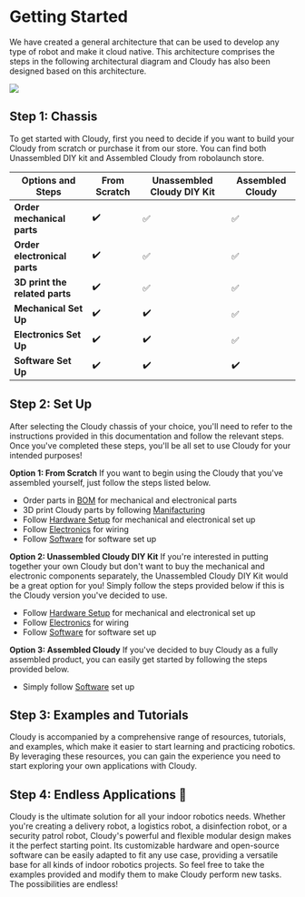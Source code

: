 # Getting Started
We have created a general architecture that can be used to develop any type of robot and make it cloud native. This architecture comprises the steps in the following architectural diagram and Cloudy has also been designed based on this architecture. 

![](https://raw.githubusercontent.com/robolaunch/cloudy/docs/docs/images/Architecture.png)

## Step 1: Chassis
To get started with Cloudy, first you need to decide if you want to build your Cloudy from scratch or purchase it from our store. You can find both Unassembled DIY kit and Assembled Cloudy from robolaunch store.

| **Options and Steps** | **From Scratch** | **Unassembled Cloudy DIY Kit** | **Assembled Cloudy** |
| --- | --- | ----------- | --- |
| **Order mechanical parts** | :heavy_check_mark: | :white_check_mark:| :white_check_mark:|
| **Order electronical parts** | :heavy_check_mark: | :white_check_mark:| :white_check_mark:|
| **3D print the related parts**| :heavy_check_mark:| :white_check_mark:|:white_check_mark:|
| **Mechanical Set Up**| :heavy_check_mark:| :heavy_check_mark:| :white_check_mark:|
| **Electronics Set Up**| :heavy_check_mark:| :heavy_check_mark:| :white_check_mark:|
| **Software Set Up**| :heavy_check_mark:| :heavy_check_mark:| :heavy_check_mark:|

## Step 2: Set Up
After selecting the Cloudy chassis of your choice, you'll need to refer to the instructions provided in this documentation and follow the relevant steps. Once you've completed these steps, you'll be all set to use Cloudy for your intended purposes!

**Option 1: From Scratch**
If you want to begin using the Cloudy that you've assembled yourself, just follow the steps listed below.

- Order parts in [BOM](/agv/mechanical/bomMechanical/) for mechanical and electronical parts
- 3D print Cloudy parts by following [Manifacturing](/agv/mechanical/manifacturing/)
- Follow [Hardware Setup](HardwareSetup/assembly/) for mechanical and electronical set up
- Follow [Electronics](/agv/electronics/) for wiring
- Follow [Software](/agv/software/) for software set up

**Option 2: Unassembled Cloudy DIY Kit**
If you're interested in putting together your own Cloudy but don't want to buy the mechanical and electronic components separately, the Unassembled Cloudy DIY Kit would be a great option for you! Simply follow the steps provided below if this is the Cloudy version you've decided to use.

- Follow [Hardware Setup](HardwareSetup/assembly/) for mechanical and electronical set up
- Follow [Electronics](/agv/electronics/) for wiring
- Follow [Software](/agv/software/) for software set up

**Option 3: Assembled Cloudy**
If you've decided to buy Cloudy as a fully assembled product, you can easily get started by following the steps provided below.

- Simply follow [Software](/agv/software/) set up

## Step 3: Examples and Tutorials
Cloudy is accompanied by a comprehensive range of resources, tutorials, and examples, which make it easier to start learning and practicing robotics. By leveraging these resources, you can gain the experience you need to start exploring your own applications with Cloudy.

## Step 4: Endless Applications :rocket:

Cloudy is the ultimate solution for all your indoor robotics needs. Whether you're creating a delivery robot, a logistics robot, a disinfection robot, or a security patrol robot, Cloudy's powerful and flexible modular design makes it the perfect starting point. Its customizable hardware and open-source software can be easily adapted to fit any use case, providing a versatile base for all kinds of indoor robotics projects. So feel free to take the examples provided and modify them to make Cloudy perform new tasks. The possibilities are endless! 